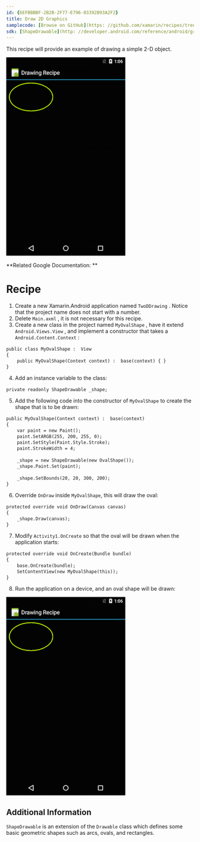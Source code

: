 ```yaml
---
id: {6EFBBBBF-2B2B-2F77-E796-03392B93A2F2}  
title: Draw 2D Graphics  
samplecode: [Browse on GitHub](https: //github.com/xamarin/recipes/tree/master/android/other_ux/drawing/draw_2d_graphics)  
sdk: [ShapeDrawable](http: //developer.android.com/reference/android/graphics/drawable/ShapeDrawable.html)  
---
```


This recipe will provide an example of drawing a simple 2-D object.

 [ ![](Images/oval.png)](Images/oval.png)

 **Related Google Documentation: **

 <a name="Recipe" class="injected"></a>


# Recipe

1.  Create a new Xamarin.Android application named  `TwoDDrawing` . Notice that the project name does not start with a number.
2.  Delete  `Main.axml` , it is not necessary for this recipe.
3.  Create a new class in the project named  `MyOvalShape` , have it extend  `Android.Views.View` , and implement a constructor that takes a  `Android.Content.Context` : 


```
public class MyOvalShape :  View
{
    public MyOvalShape(Context context) :  base(context) { }
}
```

<ol start="4">
  <li>Add an instance variable to the class: </li>
</ol>

```
private readonly ShapeDrawable _shape;
```

<ol start="5">
  <li>Add the following code into the constructor of <code>MyOvalShape</code> to create the shape that is to be drawn: </li>
</ol>

```
public MyOvalShape(Context context) :  base(context)
{
    var paint = new Paint();
    paint.SetARGB(255, 200, 255, 0);
    paint.SetStyle(Paint.Style.Stroke);
    paint.StrokeWidth = 4;

    _shape = new ShapeDrawable(new OvalShape());
    _shape.Paint.Set(paint);

    _shape.SetBounds(20, 20, 300, 200);
}
```

<ol start="6">
  <li>Override <code>OnDraw</code> inside <code>MyOvalShape</code>, this will draw the oval: </li>
</ol>

```
protected override void OnDraw(Canvas canvas)
{
    _shape.Draw(canvas);
}
```

<ol start="7">
  <li>Modify <code>Activity1.OnCreate</code> so that the oval will be drawn when the application starts: </li>
</ol>

```
protected override void OnCreate(Bundle bundle)
{
    base.OnCreate(bundle);
    SetContentView(new MyOvalShape(this));
}
```

<ol start="8">
  <li>Run the application on a device, and an oval shape will be drawn: </li>
</ol>

 [ ![](Images/oval.png)](Images/oval.png)

 <a name="Additional_Information" class="injected"></a>


## Additional Information

 []()

 `ShapeDrawable` is an extension of the `Drawable` class
which defines some basic geometric shapes such as arcs, ovals, and
rectangles.
